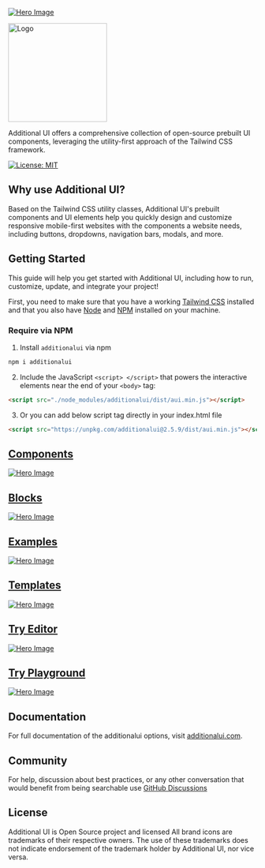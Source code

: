 [![Hero Image](https://additionalui.com/images/home.png)](https://additionalui.com)

<a href="https://additionalui.com"><img src="https://additionalui.com/logo.png" alt="Logo" width="200" height="auto"></a>

Additional UI offers a comprehensive collection of open-source prebuilt UI components, leveraging the utility-first approach of the Tailwind CSS framework.

[![License: MIT](https://img.shields.io/badge/License-MIT-yellow.svg)](https://opensource.org/licenses/MIT)

## Why use Additional UI?

Based on the Tailwind CSS utility classes, Additional UI's prebuilt components and UI elements help you quickly design and customize responsive mobile-first websites with the components a website needs, including buttons, dropdowns, navigation bars, modals, and more.

## Getting Started

This guide will help you get started with Additional UI, including how to run, customize, update, and integrate your project!

First, you need to make sure that you have a working <a href="https://tailwindcss.com/">Tailwind CSS</a>  installed and that you also have <a href="https://nodejs.org/en/">Node</a> and <a href="https://www.npmjs.com/">NPM</a> installed on your machine.

### Require via NPM

1. Install <code>additionalui</code> via npm

```html
npm i additionalui
```

2. Include the JavaScript `<script> </script>` that powers the interactive elements near the end of your `<body>` tag:

```html
<script src="./node_modules/additionalui/dist/aui.min.js"></script>
```

3. Or you can add below script tag directly in your index.html file

```html
<script src="https://unpkg.com/additionalui@2.5.9/dist/aui.min.js"></script>
```


## <a href="https://additionalui.com/docs/accordion">Components</a>
[![Hero Image](https://static.additionalsheet.com/images/others/2024-05-01Screenshot%202024-05-01%20233450.png)](https://additionalui.com/docs/accordion)

## <a href="https://additionalui.com/blocks">Blocks</a>
[![Hero Image](https://static.additionalsheet.com/images/others/2024-05-01Screenshot%202024-05-01%20233434.png)](https://additionalui.com/blocks)

## <a href="https://additionalui.com/examples">Examples</a>
[![Hero Image](https://additionalui.com/images/examples.png)](https://additionalui.com/examples)

## <a href="https://additionalui.com/templates">Templates</a>
[![Hero Image](https://additionalui.com/images/templates.png)](https://additionalui.com/templates)

## <a href="https://additionalui.com/editor">Try Editor</a>
[![Hero Image](https://additionalui.com/images/editor.png)](https://additionalui.com/editor)

## <a href="https://additionalui.com/playground">Try Playground</a>
[![Hero Image](https://additionalui.com/images/playground.png)](https://additionalui.com/playground)



## Documentation

For full documentation of the additionalui options, visit <a href="https://additionalui.com/">additionalui.com</a>.
## Community

For help, discussion about best practices, or any other conversation that would benefit from being searchable use [GitHub Discussions](https://github.com/htmlstreamofficial/additionalui/discussions)

## License

Additional UI is Open Source project and licensed
All brand icons are trademarks of their respective owners. The use of these trademarks does not indicate endorsement of the trademark holder by Additional UI, nor vice versa.
